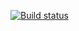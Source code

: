 [![Build status](https://ci.appveyor.com/api/projects/status/l9wtsb78lfp812bi?svg=true)](https://ci.appveyor.com/project/EldarKhismatov/postman-echo)
